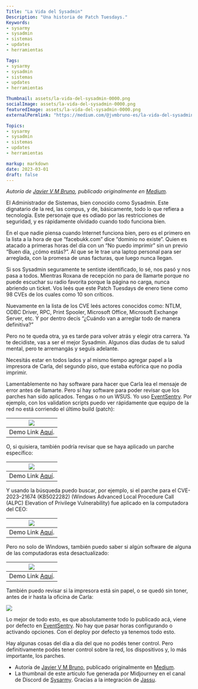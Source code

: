 ```yaml
---
Title: "La Vida del Sysadmin"
Description: "Una historia de Patch Tuesdays."
Keywords:
- sysarmy
- sysadmin
- sistemas
- updates
- herramientas

Tags:
- sysarmy
- sysadmin
- sistemas
- updates
- herramientas

Thumbnail: assets/la-vida-del-sysadmin-0000.png
socialImage: assets/la-vida-del-sysadmin-0000.png
featuredImage: assets/la-vida-del-sysadmin-0000.png
externalPermlink: "https://medium.com/@jvmbruno-es/la-vida-del-sysadmin-una-historia-de-patch-tuesdays-4641bfc1aac"

Topics:
- sysarmy
- sysadmin
- sistemas
- updates
- herramientas

markup: markdown
date: 2023-03-01
draft: false
---
```


_Autoría de [Javier V M Bruno](https://medium.com/@jvmbruno-es), publicado originalmente en [Medium](https://medium.com/@jvmbruno-es/la-vida-del-sysadmin-una-historia-de-patch-tuesdays-4641bfc1aac)._

El Administrador de Sistemas, bien conocido como Sysadmin. Este dignatario de la red, las compus, y de, básicamente, todo lo que refiera a tecnología. Este personaje que es odiado por las restricciones de seguridad, y es rápidamente olvidado cuando todo funciona bien.

En el que nadie piensa cuando Internet funciona bien, pero es el primero en la lista a la hora de que “facebukk.com” dice “dominio no existe”. Quien es atacado a primeras horas del día con un “No puedo imprimir” sin un previo “Buen día, ¿cómo estás?”. Al que se le trae una laptop personal para ser arreglada, con la promesa de unas facturas, que luego nunca llegan.

Si sos Sysadmin seguramente te sentiste identificado, lo sé, nos pasó y nos pasa a todos. Mientras Roxana de recepción no para de llamarte porque no puede escuchar su radio favorita porque la página no carga, nunca abriendo un ticket. Vos leés que este Patch Tuesdays de enero tiene como 98 CVEs de los cuales como 10 son críticos.

Nuevamente en la lista de los CVE leés actores conocidos como: NTLM, ODBC Driver, RPC, Print Spooler, Microsoft Office, Microsoft Exchange Server, etc. Y por dentro decís “¿Cuándo van a arreglar todo de manera definitiva?”

Pero no te queda otra, ya es tarde para volver atrás y elegir otra carrera. Ya te decidiste, vas a ser el mejor Sysadmin. Algunos días dudas de tu salud mental, pero te arremangás y seguís adelante.

Necesitás estar en todos lados y al mismo tiempo agregar papel a la impresora de Carla, del segundo piso, que estaba eufórica que no podía imprimir.

Lamentablemente no hay software para hacer que Carla lea el mensaje de error antes de llamarte. Pero sí hay software para poder revisar que los parches han sido aplicados. Tengas o no un WSUS. Yo uso [EventSentry](https://www.eventsentry.com/). Por ejemplo, con los validation scripts puedo ver rápidamente que equipo de la red no está corriendo el último build (patch):

| ![](assets/la-vida-del-sysadmin-1.png) |
| :------------------------------------: |
| Demo Link [Aquí](https://demo.eventsentry.com/validationscripts?search.query=%20script%3A%22Windows%20OS%3F%20Build%20Version%20Check%20%3FOS%20Updated%3F%22%20&search.dateRange=Last%203%20days&search.group=&search.order=&search.sort=desc&search.refresh=&search.page=1&search.limit=25&search.type=detailed&report=). |

O, si quisiera, también podría revisar que se haya aplicado un parche específico:

| ![](assets/la-vida-del-sysadmin-2.png) |
| :------------------------------------: |
| Demo Link [Aquí](https://demo.eventsentry.com/patchinventory?search.query=&search.dateRange=undefined&search.group=&search.order=&search.sort=desc&search.refresh=&search.page=1&search.limit=25&search.type=detailed&report=). |


Y usando la búsqueda puedo buscar, por ejemplo, si el parche para el CVE-2023–21674 (KB5022282) (Windows Advanced Local Procedure Call (ALPC) Elevation of Privilege Vulnerability) fue aplicado en la computadora del CEO:

| ![](assets/la-vida-del-sysadmin-3.png) |
| :------------------------------------: |
| Demo Link [Aquí](https://demo.eventsentry.com/patchinventory?search.type=detailed&search.refresh=&search.group=&search.agg=&search.union=&report=&pageDefault=&search.query=application%3A*KB5022282*+AND+computer%3ADESKTOP03+&search.fromDate=&hour=&minute=&meridian=&search.fromTime=&search.toDate=&hour=&minute=&meridian=&search.toTime=&search.limit=2500&search.order=recorddate&search.sort=desc&columns=recorddate&columns=group&columns=computer&columns=publisher&columns=application&columns=version&columns=installdir&columns=installdate&search.page=1&refresh=). |

Pero no solo de Windows, también puedo saber si algún software de alguna de las computadoras esta desactualizado:

| ![](assets/la-vida-del-sysadmin-4.png) |
| :------------------------------------: |
| Demo Link [Aquí](http://demo.eventsentry.com/softwareinventory?search.type=detailed&search.refresh=&search.group=&search.agg=&search.union=&report=&pageDefault=&search.query=&search.fromDate=&hour=&minute=&meridian=&search.fromTime=&search.toDate=&hour=&minute=&meridian=&search.toTime=&search.limit=50&search.order=application.name&search.sort=asc&columns=recorddate&columns=group&columns=computer&columns=application&columns=version&columns=update&columns=check&columns=downloadurl&columns=endoflife&search.page=1&refresh=). |

También puedo revisar si la impresora está sin papel, o se quedó sin toner, antes de ir hasta la oficina de Carla:

![](assets/la-vida-del-sysadmin-5.png)

Lo mejor de todo esto, es que absolutamente todo lo publicado acá, viene por defecto en [EventSentry](https://www.eventsentry.com/). No hay que pasar horas configurando o activando opciones. Con el deploy por defecto ya tenemos todo esto.

Hay algunas cosas del día a día del que no podés tener control. Pero definitivamente podés tener control sobre la red, los dispositivos y, lo más importante, los parches.

- Autoría de [Javier V M Bruno](https://medium.com/@jvmbruno-es), publicado originalmente en [Medium](https://medium.com/@jvmbruno-es/la-vida-del-sysadmin-una-historia-de-patch-tuesdays-4641bfc1aac).
- La thumbnail de este artículo fue generada por Midjourney en el canal de Discord de [Sysarmy](https://sysar.my/discord). Gracias a la integración de [Jassu](https://twitter.com/jassu).
